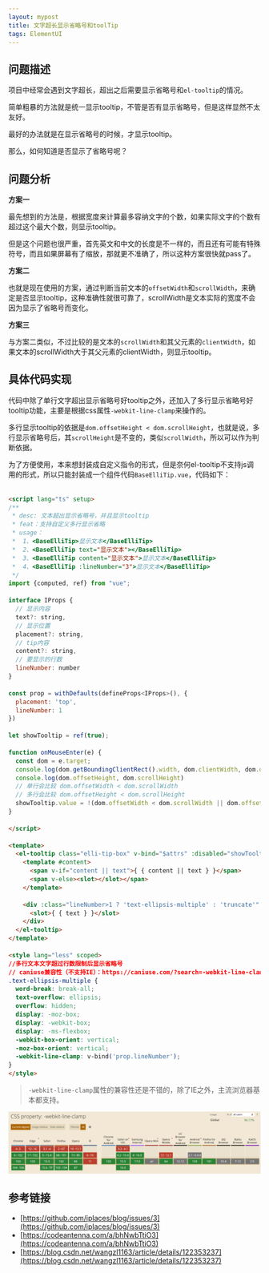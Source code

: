 ```yaml
---
layout: mypost
title: 文字超长显示省略号和toolTip
tags: ElementUI
---
```



## 问题描述

项目中经常会遇到文字超长，超出之后需要显示省略号和`el-tooltip`的情况。

简单粗暴的方法就是统一显示tooltip，不管是否有显示省略号，但是这样显然不太友好。

最好的办法就是在显示省略号的时候，才显示tooltip。

那么，如何知道是否显示了省略号呢？



## 问题分析

**方案一**

最先想到的方法是，根据宽度来计算最多容纳文字的个数，如果实际文字的个数有超过这个最大个数，则显示tooltip。

但是这个问题也很严重，首先英文和中文的长度是不一样的，而且还有可能有特殊符号，而且如果屏幕有了缩放，那就更不准确了，所以这种方案很快就pass了。



**方案二**

也就是现在使用的方案，通过判断当前文本的`offsetWidth`和`scrollWidth`，来确定是否显示tooltip，这种准确性就很可靠了，scrollWidth是文本实际的宽度不会因为显示了省略号而变化。



**方案三**

与方案二类似，不过比较的是文本的`scrollWidth`和其父元素的`clientWidth`，如果文本的scrollWidth大于其父元素的clientWidth，则显示tooltip。



## 具体代码实现

代码中除了单行文字超出显示省略号好tooltip之外，还加入了多行显示省略号好tooltip功能，主要是根据css属性`-webkit-line-clamp`来操作的。

多行显示tooltip的依据是`dom.offsetHeight < dom.scrollHeight`，也就是说，多行显示省略号后，其`scrollHeight`是不变的，类似`scrollWidth`，所以可以作为判断依据。



为了方便使用，本来想封装成自定义指令的形式，但是奈何el-tooltip不支持js调用的形式，所以只能封装成一个组件代码`BaseElliTip.vue`，代码如下：

```html

<script lang="ts" setup>
/**
 * desc: 文本超出显示省略号，并且显示tooltip
 * feat：支持自定义多行显示省略
 * usage：
 *  1、<BaseElliTip>显示文本</BaseElliTip>
 *  2、<BaseElliTip text="显示文本"></BaseElliTip>
 *  3、<BaseElliTip content="显示文本">显示文本</BaseElliTip>
 *  4、<BaseElliTip :lineNumber="3">显示文本</BaseElliTip>
 */
import {computed, ref} from "vue";

interface IProps {
  // 显示内容
  text?: string,
  // 显示位置
  placement?: string,
  // tip内容
  content?: string,
  // 要显示的行数
  lineNumber: number
}

const prop = withDefaults(defineProps<IProps>(), {
  placement: 'top',
  lineNumber: 1
})

let showTooltip = ref(true);

function onMouseEnter(e) {
  const dom = e.target;
  console.log(dom.getBoundingClientRect().width, dom.clientWidth, dom.offsetWidth, dom.scrollWidth, dom.parentElement.offsetWidth)
  console.log(dom.offsetHeight, dom.scrollHeight)
  // 单行会比较 dom.offsetWidth < dom.scrollWidth
  // 多行会比较 dom.offsetHeight < dom.scrollHeight
  showTooltip.value = !(dom.offsetWidth < dom.scrollWidth || dom.offsetHeight < dom.scrollHeight);
}

</script>

<template>
  <el-tooltip class="elli-tip-box" v-bind="$attrs" :disabled="showTooltip" :placement="placement">
    <template #content>
      <span v-if="content || text">{ { content || text } }</span>
      <span v-else><slot></slot></span>
    </template>

    <div :class="lineNumber>1 ? 'text-ellipsis-multiple' : 'truncate'" @mouseenter.stop="onMouseEnter">
      <slot>{ { text } }</slot>
    </div>
  </el-tooltip>
</template>

<style lang="less" scoped>
//多行文本文字超过行数限制后显示省略号
// caniuse兼容性（不支持IE）：https://caniuse.com/?search=-webkit-line-clamp
.text-ellipsis-multiple {
  word-break: break-all;
  text-overflow: ellipsis;
  overflow: hidden;
  display: -moz-box;
  display: -webkit-box;
  display: -ms-flexbox;
  -webkit-box-orient: vertical;
  -moz-box-orient: vertical;
  -webkit-line-clamp: v-bind('prop.lineNumber');
}
</style>
```

> `-webkit-line-clamp`属性的兼容性还是不错的，除了IE之外，主流浏览器基本都支持。

![](/image/image_MMV9gSMLI_.png)

## 参考链接

- [https://github.com/iplaces/blog/issues/3](https://github.com/iplaces/blog/issues/3)
- [https://codeantenna.com/a/bhNwbTtiO3](https://codeantenna.com/a/bhNwbTtiO3)
- [https://blog.csdn.net/wangzl1163/article/details/122353237](https://blog.csdn.net/wangzl1163/article/details/122353237)
